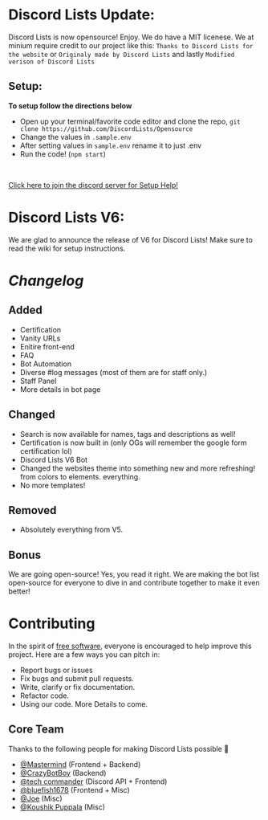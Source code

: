 # Discord Lists Update:
Discord Lists is now opensource! Enjoy. We do have a MIT licenese. We at minium require credit to our project like this:
`Thanks to Discord Lists for the website`
or 
`Originaly made by Discord Lists`
and lastly
`Modified verison of Discord Lists`

## Setup:
**To setup follow the directions below**
- Open up your terminal/favorite code editor and clone the repo, `git clone https://github.com/DiscordLists/Opensource` 
- Change the values in `.sample.env`
- After setting values in `sample.env` rename it to just .env
- Run the code! (`npm start`)

<br>

[Click here to join the discord server for Setup Help!](https://discord.gg/dmcQjADSy)

# Discord Lists V6:

We are glad to announce the release of V6 for Discord Lists! Make sure to read the wiki for setup instructions.

# _Changelog_

## **Added**
- Certification
- Vanity URLs 
- Enitire front-end
- FAQ
- Bot Automation
- Diverse #log messages (most of them are for staff only.)
- Staff Panel
- More details in bot page

## **Changed**
- Search is now available for names, tags and descriptions as well!
- Certification is now built in (only OGs will remember the google form certification lol)
- Discord Lists V6 Bot
- Changed the websites theme into something new and more refreshing! from colors to elements. everything.
- No more templates!

## **Removed**
- Absolutely everything from V5.

## **Bonus**
We are going open-source! Yes, you read it right. We are making the bot list open-source for everyone to dive in and contribute together to make it even better!


# **Contributing**
In the spirit of [free software](http://www.fsf.org/licensing/essays/free-sw.html), everyone is encouraged to help improve this project. Here are a few ways you can pitch in:

 - Report bugs or issues
 - Fix bugs and submit pull requests.
 - Write, clarify or fix documentation.
 - Refactor code.
 - Using our code.
More Details to come.

## Core Team

Thanks to the following people for making Discord Lists possible 💝
- [@Mastermind](https://github.com/memastermind) (Frontend + Backend)
- [@CrazyBotBoy](https://github.com/pasindudushan) (Backend)
- [@tech commander](https://github.com/tech-commander) (Discord API + Frontend)
- [@bluefish1678]() (Frontend + Misc)
- [@Joe]() (Misc)
- [@Koushik Puppala](https://github.com/koushikpuppala) (Misc)
